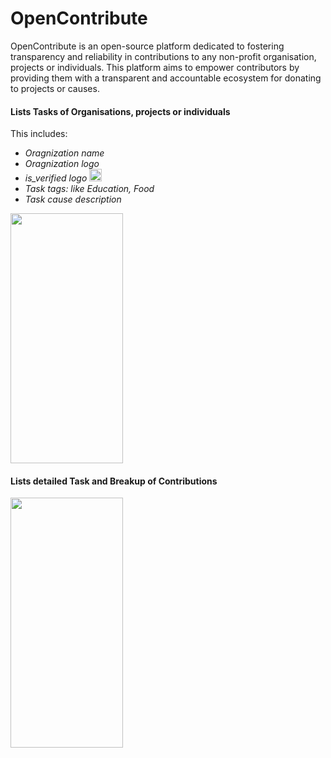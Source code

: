 # OpenContribute
OpenContribute is an open-source platform dedicated to fostering transparency and reliability in contributions to any non-profit organisation, projects or individuals. This platform aims to empower contributors by providing them with a transparent and accountable ecosystem for donating to projects or causes.



#### Lists Tasks of Organisations, projects or individuals
This includes: 
- _Oragnization name_
- _Oragnization logo_
- _is_verified logo_  <img src="https://github.com/jharsh1202/open-contribute/assets/41900044/28bcb3cf-d583-443c-b058-6aa95a60fee8" width="20" height="20">
- _Task tags: like Education, Food_
- _Task cause description_
<img src="https://github.com/jharsh1202/open-contribute/assets/41900044/63754b0f-faf8-4915-ad4c-5398750506bf" width="180" height="400">





#### Lists detailed Task and Breakup of Contributions
<img src="https://github.com/jharsh1202/open-contribute/assets/41900044/9931408b-0bdb-4960-8ac0-95d5a798004b" width="180" height="400">


